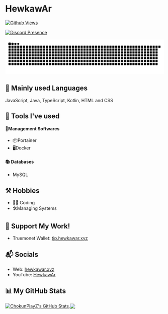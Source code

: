 # HewkawAr

[![Github Views](https://komarev.com/ghpvc/?username=hewkawar)](https://github.com/hewkawar)

[![Discord Presence](https://lanyard.cnrad.dev/api/758681611251744788)](https://discord.com/users/758681611251744788)

<picture>
  <source media="(prefers-color-scheme: dark)" srcset="https://raw.githubusercontent.com/hewkawar/hewkawar/output/github-contribution-grid-snake-dark.svg" />
  <source media="(prefers-color-scheme: light)" srcset="https://raw.githubusercontent.com/hewkawar/hewkawar/output/github-contribution-grid-snake.svg" />
  <img alt="github-snake" src="https://raw.githubusercontent.com/hewkawar/hewkawar/output/github-contribution-grid-snake.svg" />
</picture>

## 📜 Mainly used Languages
JavaScript, Java, TypeScript, Kotlin, HTML and CSS

## 🧰 Tools I've used
#### 💼Management Softwares
- 📦Portainer
- 🖥Docker
#### 📚 Databases
- MySQL

## ⚒ Hobbies
- 👨‍💻 Coding
- 🛠️Managing Systems

## 💖 Support My Work!
- Truemonet Wallet: [tip.hewkawar.xyz](https://tip.hewkawar.xyz/)

## 📬 Socials

- Web: [hewkawar.xyz](https://www.hewkawar.xyz/)
- YouTube: [HewkawAr](https://www.youtube.com/channel/UCtLQ0mmlg4jtvmL-NMmzvYQ)

## 📊 My GitHub Stats

<a href="https://github.com/hewkawar">
  <img align="center" src="https://github-readme-stats.vercel.app/api?username=hewkawar&theme=github_dark" alt="ChokunPlayZ's GitHub Stats" height="230"/>
</a>

<a href="https://github.com/hewkawar">
  <img align="center" src="https://github-readme-stats.vercel.app/api/top-langs/?username=hewkawar&theme=github_dark" height="230"/>
</a>

